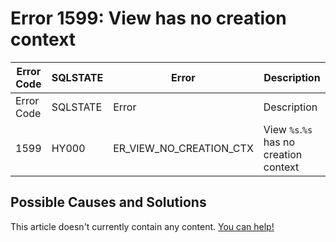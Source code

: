 
# Error 1599: View has no creation context


| Error Code | SQLSTATE | Error | Description |
| --- | --- | --- | --- |
| Error Code | SQLSTATE | Error | Description |
| 1599 | HY000 | ER_VIEW_NO_CREATION_CTX | View `%s`.`%s` has no creation context |




## Possible Causes and Solutions


This article doesn't currently contain any content. [You can help!](/en/writing-and-editing-knowledge-base-articles/)

